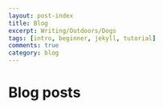```yaml
---
layout: post-index
title: Blog
excerpt: Writing/Outdoors/Dogs
tags: [intro, beginner, jekyll, tutorial]
comments: true
category: blog
---
```

# Blog posts
